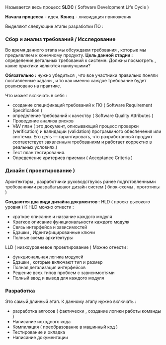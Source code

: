 
Называется весь процесс **SLDC** ( Software Development Life Cycle )

**Начала процесса** - идея. **Конец** - ликвидация приложения 

Выделяют следующие этапы разработки ПО : 

### Сбор и анализ требований / Исследование 

Во время данного этапа мы обсуждаем требования , которые мы предъявляем к конечному продукту. **Цель данной стадии :** определение детальных требований к системе.  Должны посмотреть , какие практики являются наилучшими? 

**Обязательно :**  нужно убедиться , что все участники правильно поняли поставленные задачи ,  и то как именно каждое требование будет реализовано на практике.  

Что может включать в себя : 
- создание спецификаций требований к ПО ( Software Requirement  Specification )
- определение требований к качеству ( Software Quality Attributes )
- Проведение анализа рисков
- V&V план ( это документ, описывающий процесс проверки (verification) и валидации (validation) программного обеспечения или системы. Его цель — гарантировать, что разработанный продукт соответствует заявленным требованиям и работает корректно в реальных условиях.)
- Тест план тестирования.
- Определение критериев приемки ( Acceptance Criteria )


### Дизайн ( проектирование )
Архитекторы , разработчики руководствуясь ранее подготовленными требованиями разрабатывают дизайн систем ( блок-схемы , прототипы )

**Создаются два вида дизайна документов :** 
HLD ( проект высокого уровня )
К HLD можно отнести : 
- краткое описание и название каждого модуля 
- Краткое описание функциональности каждого модуля 
- Связь интерфейса и зависимостей 
- Бдэшки , Идентифицированные ключи 
- Полные схемы архитектуры 

LLD ( низкоуровневое проектирование )
Можно отнести : 
- функциональная логика модулей 
- Бдэшки , которые включают тип и размер 
- Полная детализация интерфейсов 
- Решение всех типов проблем с зависимостями 
- Полный ввод и вывод для каждого модуля 


### Разработка 
Это самый длинный этап. 
К данному этапу нужно включать : 
- разработка алгосов ( фактически , создание логики работы команды )
- Написание исходного кода 
- Компиляция ( преобразование в машинный код )
- Тестирование и окладка 
- Написание документации 